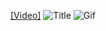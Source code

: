 [[Video]](https://youtu.be/zUgV31PnFQI)
![Title](https://github.com/YuliaMenshykh/BasicGameplay/blob/main/Title.png)
![Gif](https://github.com/YuliaMenshykh/BasicGameplay/blob/main/BasicGameplay.gif)
